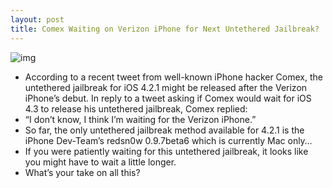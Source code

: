 ```yaml
---
layout: post
title: Comex Waiting on Verizon iPhone for Next Untethered Jailbreak?
---
```

![img](http://media.idownloadblog.com/wp-content/uploads/2011/01/Comex-Verizon-iPhone-Untethered-Jailbreak.png)
* According to a recent tweet from well-known iPhone hacker Comex, the untethered jailbreak for iOS 4.2.1 might be released after the Verizon iPhone’s debut. In reply to a tweet asking if Comex would wait for iOS 4.3 to release his untethered jailbreak, Comex replied:
* “I don’t know, I think I’m waiting for the Verizon iPhone.”
* So far, the only untethered jailbreak method available for 4.2.1 is the iPhone Dev-Team’s redsn0w 0.9.7beta6 which is currently Mac only…
* If you were patiently waiting for this untethered jailbreak, it looks like you might have to wait a little longer.
* What’s your take on all this?

